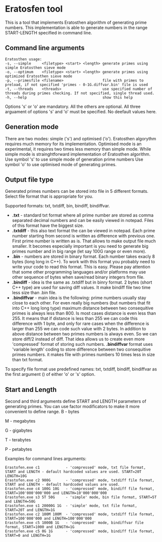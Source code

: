 # Eratosfen tool
This is a tool that implements Eratosthen algorithm of generating prime numbers.
This implementation is able to generate numbers in the range START-LENGTH specified in command line.

## Command line arguments
```
Eratosthen usage:
-s, --simple     <filetype> <start> <length> generate primes using simple Eratosthen sieve mode
-o, --optimum    <filetype> <start> <length> generate primes using optimized Eratosthen sieve mode
-p, --primesfile <filename>                  file with primes to preload, if not specified 'primes - 0-1G.diffvar.bin' file is used
-t, --threads    <threads>                   use specified number of threads during primes checking. If not specified, single thread used. 
-h, --help                                   show this help
```
Options 's' or 'o' are mandatory. All the others are optional.
All three arguament of options 's' and 'o' must be specified. No deefault values here.

## Generation mode
There are two modes: simple ('s') and optimised ('o').
Eratosthen algorythm requires much memory for its implementation.
Optimised mode is an experimental, it requires two times less memory than simple mode.
While simple mode is strainghtforward implementation of Eratosthen algorithm.
Use symbol 's' to use simple mode of generation prime numbers
Use symbol 'o' to use optimised mode of generating primes.

## Output file type
Generated primes numbers can be stored into file in 5 different formats. 
Select file format that is appropriate for you.

Supported formats: txt, txtdiff, bin, bindiff, bindiffvar.
- **.txt** - standard txt format where all prime number are stored as comma separated decimal numbers and can be easily viewed in notepad. Files of this format have the biggest size.
- **.txtdiff** - this also text format the can be viewed in notepad. Each prime number starting from second is written as difference with previous one. First prime number is written as is. That allows to make output file much smaller. It becomes especially important is you need to generate big primes number and in big range (let say 100G range or even more).
- **.bin** - numbers are stored in binary format. Each number takes exacly 8 bytes (long long in C++). To work with this format you probably need to write your code to read this format. This is easy. 
Please pay attention that some other programming languages and/or platforms may use other sequence of bytes when save/read binary integers from file. 
- **.bindiff** - idea is the same as .txtdiff but in binry format. 2 bytes (short C++ type) are used for saving diff values. It make bindiff file two time less size than .bin file.
- **.bindiffvar** - main idea is the following: prime numbers usually stay close to each other. For even really big numbers (but numbers that fit into C++ long long type) maximum distance between two consequitive primes is always less than 800. 
Is most cases distance is even less than 255. It means that if distance is less than 255 we can code this difference with 1 byte, and only for rare cases when the difference is larger than 255 we can code such value with 2 bytes. In addition to above distance between two primes numbers is always even. So we can store diff/2 instead of diff. 
That idea allows us to create even more 'compressed' format of storing such numbers. **.bindiffvar** format uses 'variable length' coding to store difference between two consequitive primes numbers.
it makes file with primes numbers 10 times less in size than txt format.

To specify file format use predefined names: txt, txtdiff, bindiff, bindiffvar as the first argument (<filetype>) of either 'o' or 's' option.

## Start and Length
Second and third arguments define START and LENGTH parameters of generating primes.
You can use factor modificators to make it more convenient to define range.
B - bytes

M - megabytes

G - gigabytes

T - terabytes

P - petabytes


Examples for command lines arguments:
```
Erastofen.exe c1            - 'compressed' mode, txt file format, START and LENGTH - default hardcoded values are used. START=20T LENGTH=10G
Erastofen.exe c2 900G       - 'compressed' mode, txtdiff file format, START and LENGTH - default hardcoded values are used.
Erastofen.exe c4 100G 10G   - 'compressed' mode, bindiff file format, START=100'000'000'000 and LENGTH=10'000'000'000
Erastofen.exe s3 5T 50G     - 'simple' mode, bin file format, START=5T and LENGTH=50G
Erastofen.exe s1 20000G 1G  - 'simple' mode, txt file format, START=20T and LENGTH=1G
Erastofen.exe c2 100M 100M  - 'compressed' mode, txtdiff file format, START=100'000'000 and LENGTH=100'000'000
Erastofen.exe c5 1000B 1G   - 'compressed' mode, bindiffvar file format, START=1000 and LENGTH=1G
Erastofen.exe c5 0G 1G      - 'compressed' mode, bindiff file format, START=0 and LENGTH=1G
```
